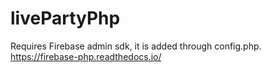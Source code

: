 # livePartyPhp
Requires Firebase admin sdk, it is added through config.php. https://firebase-php.readthedocs.io/
